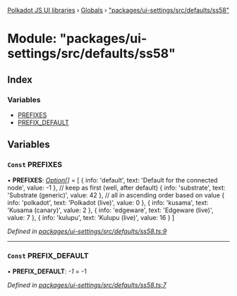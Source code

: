[Polkadot JS UI libraries](../README.md) › [Globals](../globals.md) › ["packages/ui-settings/src/defaults/ss58"](_packages_ui_settings_src_defaults_ss58_.md)

# Module: "packages/ui-settings/src/defaults/ss58"

## Index

### Variables

* [PREFIXES](_packages_ui_settings_src_defaults_ss58_.md#const-prefixes)
* [PREFIX_DEFAULT](_packages_ui_settings_src_defaults_ss58_.md#const-prefix_default)

## Variables

### `Const` PREFIXES

• **PREFIXES**: *[Option](_packages_ui_settings_src_types_.md#option)[]* = [
  {
    info: 'default',
    text: 'Default for the connected node',
    value: -1
  },
  // keep as first (well, after default)
  {
    info: 'substrate',
    text: 'Substrate (generic)',
    value: 42
  },
  // all in ascending order based on value
  {
    info: 'polkadot',
    text: 'Polkadot (live)',
    value: 0
  },
  {
    info: 'kusama',
    text: 'Kusama (canary)',
    value: 2
  },
  {
    info: 'edgeware',
    text: 'Edgeware (live)',
    value: 7
  },
  {
    info: 'kulupu',
    text: 'Kulupu (live)',
    value: 16
  }
]

*Defined in [packages/ui-settings/src/defaults/ss58.ts:9](https://github.com/polkadot-js/ui/blob/4126dff/packages/ui-settings/src/defaults/ss58.ts#L9)*

___

### `Const` PREFIX_DEFAULT

• **PREFIX_DEFAULT**: *-1* = -1

*Defined in [packages/ui-settings/src/defaults/ss58.ts:7](https://github.com/polkadot-js/ui/blob/4126dff/packages/ui-settings/src/defaults/ss58.ts#L7)*

